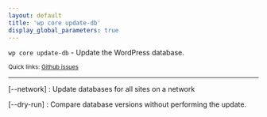 ```yaml
---
layout: default
title: 'wp core update-db'
display_global_parameters: true
---
```


`wp core update-db` - Update the WordPress database.

<small>Quick links: <a href="https://github.com/wp-cli/wp-cli/issues?q=is%3Aopen+label%3Acommand%3Acore-update-db+sort%3Aupdated-desc">Github issues</a></small>

<hr />

[\--network]
: Update databases for all sites on a network

[\--dry-run]
: Compare database versions without performing the update.



